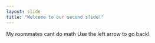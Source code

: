 ```yaml
---
layout: slide
title: "Welcome to our second slide!"
---
```

My roommates cant do math
Use the left arrow to go back!
